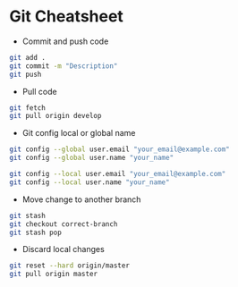 # Git Cheatsheet

- Commit and push code

```bash
git add .
git commit -m "Description"
git push
```

- Pull code

```bash
git fetch
git pull origin develop
```

- Git config local or global name

```bash
git config --global user.email "your_email@example.com"
git config --global user.name "your_name"

git config --local user.email "your_email@example.com"
git config --local user.name "your_name"
```

- Move change to another branch

```bash
git stash
git checkout correct-branch
git stash pop
```

- Discard local changes

```bash
git reset --hard origin/master
git pull origin master
```
